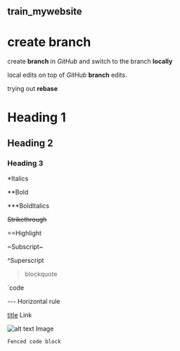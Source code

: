 ## train_mywebsite

# create branch

create __branch__ in _GitHub_ and switch to the branch __locally__

local edits on top of _GitHub_ __branch__ edits.

trying out __rebase__

# Heading 1

## Heading 2

### Heading 3

*Italics

**Bold

***BoldItalics

~~Strikethrough~~

==Highlight

~Subscript~

^Superscript

> blockquote

`code

--- Horizontal rule

[title](www.google.com) Link

![alt text](image.jpg) Image

```
Fenced code block
```
